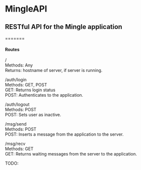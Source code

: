 # MingleAPI
## RESTful API for the Mingle application
=======

#### Routes

/  
Methods: Any  
Returns: hostname of server, if server is running.  

/auth/login  
Methods: GET, POST  
GET: Returns login status  
POST: Authenticates to the application.  

/auth/logout  
Methods: POST  
POST: Sets user as inactive.  

/msg/send  
Methods: POST  
POST: Inserts a message from the application to the server.  

/msg/recv  
Methods: GET  
GET: Returns waiting messages from the server to the application.  

TODO:
